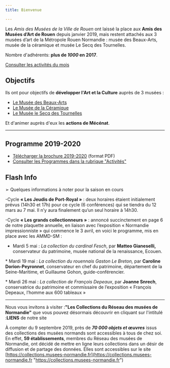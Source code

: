 ```yaml
---
title: Bienvenue

---
```

Les _Amis des Musées de la Ville de Rouen_ ont laissé la place aux **Amis des Musées d’Art de Rouen** depuis janvier 2019, mais restent attachés aux 3 musées d’art de la Métropole Rouen Normandie : musée des Beaux-Arts, musée de la céramique et musée Le Secq des Tournelles.

Nombre d'adhérents: **plus de _1000_ en 2017**.

[Consulter les activités du mois](/pages/activites-du-mois.html)

## Objectifs

Ils ont pour objectifs de **développer l'Art et la Culture** auprès de 3 musées :

* [Le Musée des Beaux-Arts](http://mbarouen.fr/fr)
* [Le Musée de la Céramique](http://museedelaceramique.fr/fr)
* [Le Musée le Secq des Tournelles](http://museelesecqdestournelles.fr/fr)

Et d'animer auprès d'eux les **actions de Mécénat**.

***

## Programme 2019-2020

* [Télécharger la brochure 2019-2020](/fichiers/plaquette-2019-2020.pdf) (format PDF)
* [Consulter les Programmes dans la rubrique "Activités"](/pages/activites.html)

## Flash Info

➢  Quelques informations à noter pour la saison en cours

 -Cycle **« Les Jeudis de Port-Royal »** : deux horaires étaient initialement prévus (14h30 et 17h) pour ce cycle (6 conférences) qui se tiendra du 12 mars au 7 mai. Il n’y aura finalement qu’un seul horaire à 14h30.

\-Cycle **« Les grands collectionneurs »** : annoncé succinctement en page 6 de notre plaquette annuelle, en liaison avec l’exposition « Normandie impressionniste » qui commence le 3 avril, en voici le programme, mis en place avec les AMMD-SM :

* Mardi 5 mai : _La collection du cardinal Fesch_, par **Matteo Gianeselli,** conservateur du patrimoine, musée national de la renaissance, Ecouen.

\* Mardi 19 mai : _La collection du rouennais Gaston Le Breton,_ par **Caroline Dorion-Peyronnet**, conservateur en chef du patrimoine, département de la Seine-Maritime, et Guillaume Gohon, guide-conférencier.

\* Mardi 26 mai : _La collection de François Depeaux_, par **Joanne Snrech**, conservatrice du patrimoine et commissaire de l’exposition « François Depeaux, l’homme aux 600 tableaux »

***

Nous vous invitons à visiter :**"Les Collections du Réseau des musées de Normandie"** que vous pouvez désormais découvrir en cliquant sur l'intitulé :**LIENS** de notre site

À compter du 9 septembre 2019, près de **_70 000 objets et œuvres_** issus des collections des musées
normands sont accessibles à tous de chez soi. En effet, **59 établissements**, membres du Réseau des musées de Normandie, ont décidé de mettre en ligne leurs collections dans un désir de diffusion et de partage des données. Elles sont accessibles sur le site [https://collections.musees-normandie.fr](https://collections.musees-normandie.fr "https://collections.musees-normandie.fr")